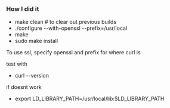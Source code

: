 ### How I did it
- make clean  # to clear out previous builds
- ./configure --with-openssl --prefix=/usr/local
- make
- sudo make install

To use ssl, specify openssl and prefix for where curl is

test with 
- curl --version 

if doesnt work
- export LD_LIBRARY_PATH=/usr/local/lib:$LD_LIBRARY_PATH
